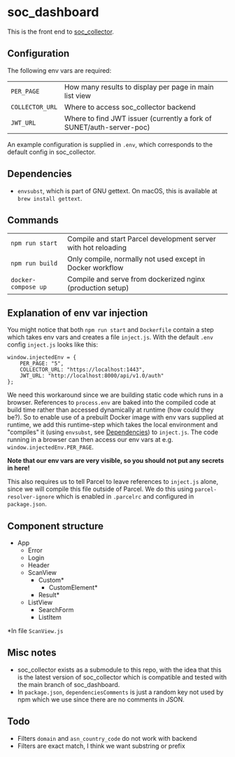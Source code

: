 # soc_dashboard

This is the front end to [soc_collector](https://git.sunet.se/soc_collector.git/).

## Configuration

The following env vars are required:

| | |
|-|-|
| `PER_PAGE`      | How many results to display per page in main list view               |
| `COLLECTOR_URL` | Where to access soc_collector backend                                |
| `JWT_URL`       | Where to find JWT issuer (currently a fork of SUNET/auth-server-poc) |

An example configuration is supplied in `.env`, which corresponds to the default config in soc_collector.

## Dependencies

- `envsubst`, which is part of GNU gettext. On macOS, this is available at `brew install gettext`.

## Commands

| | |
|-|-|
| `npm run start`     | Compile and start Parcel development server with hot reloading |
| `npm run build`     | Only compile, normally not used except in Docker workflow      |
| `docker-compose up` | Compile and serve from dockerized nginx (production setup)     |

## Explanation of env var injection

You might notice that both `npm run start` and `Dockerfile` contain a step which takes env vars and creates a file `inject.js`. With the default `.env` config `inject.js` looks like this:

```
window.injectedEnv = {
    PER_PAGE: "5",
    COLLECTOR_URL: "https://localhost:1443",
    JWT_URL: "http://localhost:8000/api/v1.0/auth"
};
```

We need this workaround since we are building static code which runs in a browser. References to `process.env` are baked into the compiled code at build time rather than accessed dynamically at runtime (how could they be?). So to enable use of a prebuilt Docker image with env vars supplied at runtime, we add this runtime-step which takes the local environment and "compiles" it (using `envsubst`, see [Dependencies](#dependencies)) to `inject.js`. The code running in a browser can then access our env vars at e.g. `window.injectedEnv.PER_PAGE`.

**Note that our env vars are very visible, so you should not put any secrets in here!**

This also requires us to tell Parcel to leave references to `inject.js` alone, since we will compile this file outside of Parcel. We do this using `parcel-resolver-ignore` which is enabled in `.parcelrc` and configured in `package.json`.

## Component structure

- App
    - Error
    - Login
    - Header
    - ScanView
        - Custom*
            - CustomElement*
        - Result*
    - ListView
        - SearchForm
        - ListItem

*In file `ScanView.js`

## Misc notes

- soc_collector exists as a submodule to this repo, with the idea that this is the latest version of soc_collector which is compatible and tested with the main branch of soc_dashboard.
- In `package.json`, `dependenciesComments` is just a random key not used by npm which we use since there are no comments in JSON.

## Todo

- Filters `domain` and `asn_country_code` do not work with backend
- Filters are exact match, I think we want substring or prefix
